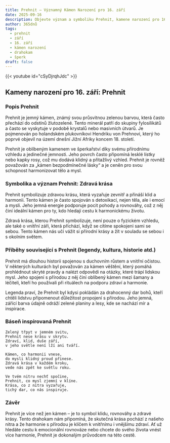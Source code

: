 ```yaml
---
title: Prehnit – Významný Kámen Narození pro 16. září
date: 2025-09-16
description: Objevte význam a symboliku Prehnit, kamene narození pro 16. září, který symbolizuje Zdravá krása. Přečtěte si legendy a inspirující příběhy.
author: 365dnů
tags:
  - prehnit
  - září
  - 16. září
  - kámen narození
  - drahokam
  - šperk
draft: false
---
```


{{< youtube id="cSyDjrqhJdc" >}}

## Kameny narození pro 16. září: Prehnit

### Popis Prehnit

Prehnit je jemný kámen, známý svou průsvitnou zelenou barvou, která často přechází do odstínů žlutozelené. Tento minerál patří do skupiny fylosilikátů a často se vyskytuje v podobě krystalů nebo masivních útvarů. Je pojmenován po holandském plukovníkovi Hendriku von Prehnovi, který ho poprvé objevil na území dnešní Jižní Afriky koncem 18. století.

Prehnit je oblíbeným kamenem ve šperkařství díky svému přírodnímu vzhledu a jedinečné jemnosti. Jeho povrch často připomíná lesklé lístky nebo kapky rosy, což mu dodává klidný a přitažlivý vzhled. Prehnit je rovněž považován za „kámen bezpodmínečné lásky“ a je ceněn pro svou schopnost harmonizovat tělo a mysl.

### Symbolika a význam Prehnit: Zdravá krása

Prehnit symbolizuje zdravou krásu, která vyzařuje zevnitř a přináší klid a harmonii. Tento kámen je často spojován s detoxikací, nejen těla, ale i emocí a mysli. Jeho jemná energie podporuje pocit pohody a rovnováhy, což z něj činí ideální kámen pro ty, kdo hledají cestu k harmonickému životu.

Zdravá krása, kterou Prehnit symbolizuje, není pouze o fyzickém vzhledu, ale také o vnitřní záři, která přichází, když se cítíme spokojeni sami se sebou. Tento kámen nás učí vážit si přírodní krásy a žít v souladu se sebou i s okolním světem.

### Příběhy související s Prehnit (legendy, kultura, historie atd.)

Prehnit má dlouhou historii spojenou s duchovním růstem a vnitřní očistou. V některých kulturách byl považován za kámen věštění, který pomáhá prohlédnout skryté pravdy a nalézt odpovědi na otázky, které trápí lidskou mysl. Jeho spojení s přírodou z něj činí oblíbený kámen mezi šamany a léčiteli, kteří ho používali při rituálech na podporu zdraví a harmonie.

Legenda praví, že Prehnit byl kdysi pokládán za drahocenný dar bohů, kteří chtěli lidstvu připomenout důležitost propojení s přírodou. Jeho jemná, zářící barva údajně odráží zelené planiny a lesy, kde se nachází mír a inspirace.

### Báseň inspirovaná Prehnit

```
Zelený třpyt v jemném svitu,  
Prehnit nese krásu v skrytu.  
Zdraví, klid, duše září,  
v jeho světle není lží ani tváří.

Kámen, co harmonii vnese,  
do mysli klidný proud přinese.  
Zdravá krása v každém kroku,  
vede nás zpět ke světlu roku.

Ve tvém nitru nechť spočine,  
Prehnit, co mysl zjemní v klíne.  
Krása, co z nitra vyzařuje,  
tichý dar, co nás inspiruje.
```

### Závěr

Prehnit je více než jen kámen – je to symbol klidu, rovnováhy a zdravé krásy. Tento drahokam nám připomíná, že skutečná krása pochází z našeho nitra a že harmonie s přírodou je klíčem k vnitřnímu i vnějšímu zdraví. Ať už hledáte cestu k emocionální rovnováze nebo chcete do svého života vnést více harmonie, Prehnit je dokonalým průvodcem na této cestě.